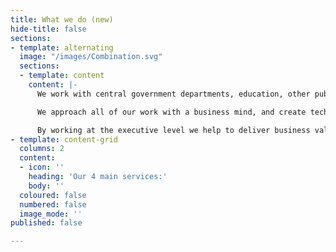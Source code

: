 ```yaml
---
title: What we do (new)
hide-title: false
sections:
- template: alternating
  image: "/images/Combination.svg"
  sections:
  - template: content
    content: |-
      We work with central government departments, education, other public sector organisations and private companies, to help them make better use of their data.

      We approach all of our work with a business mind, and create technology solutions that support users needs and drive efficiency.

      By working at the executive level we help to deliver business value to our clients by helping them to harness their data more effectively.
- template: content-grid
  columns: 2
  content:
  - icon: ''
    heading: 'Our 4 main services:'
    body: ''
  coloured: false
  numbered: false
  image_mode: ''
published: false

---
```

